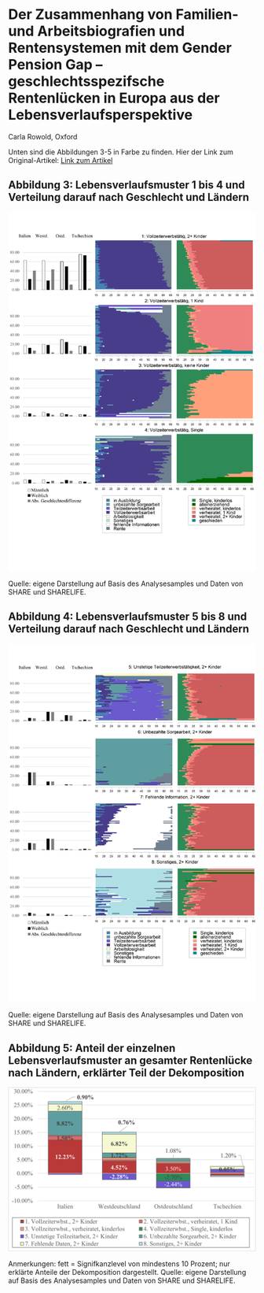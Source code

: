 # Der Zusammenhang von Familien- und Arbeitsbiografien und Rentensystemen mit dem Gender Pension Gap – geschlechtsspezifsche Rentenlücken in Europa aus der Lebensverlaufsperspektive
Carla Rowold, Oxford 

Unten sind die Abbildungen 3-5 in Farbe zu finden.
Hier der Link zum Original-Artikel: [Link zum Artikel](https://www.deutsche-rentenversicherung.de/SharedDocs/Downloads/DE/Zeitschriften/DRV_Hefte_deutsch/2022/ausgewaehlter_artikel_heft_2_rowold.pdf?__blob=publicationFile&v=3)

## Abbildung 3: Lebensverlaufsmuster 1 bis 4 und Verteilung darauf nach Geschlecht und Ländern

<img src="assets/Abbildung3.png" alt="drawing" style="width:750px;"/>

Quelle: eigene Darstellung auf Basis des Analysesamples und Daten von SHARE und SHARELIFE.

## Abbildung 4: Lebensverlaufsmuster 5 bis 8 und Verteilung darauf nach Geschlecht und Ländern
<img src="assets/Abbildung4.png" alt="drawing" style="width:750px;"/>

Quelle: eigene Darstellung auf Basis des Analysesamples und Daten von SHARE und SHARELIFE.

## Abbildung 5: Anteil der einzelnen Lebensverlaufsmuster an gesamter Rentenlücke nach Ländern, erklärter Teil der Dekomposition
<img src="assets/Abbildung5.png" alt="drawing" style="width:750px;"/>

Anmerkungen: fett = Signifkanzlevel von mindestens 10 Prozent; nur erklärte Anteile der Dekomposition dargestellt.
Quelle: eigene Darstellung auf Basis des Analysesamples und Daten von SHARE und SHARELIFE.
